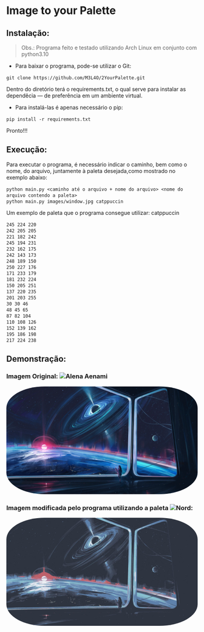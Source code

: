 # Image to your Palette
## Instalação:
> Obs.: Programa feito e testado utilizando Arch Linux em conjunto com python3.10

- Para baixar o programa, pode-se utilizar o Git:
```
git clone https://github.com/M3L4O/2YourPalette.git
```

Dentro do diretório terá o requirements.txt, o qual serve para instalar as dependêcia ― de preferência em um ambiente virtual.
- Para instalá-las é apenas necessário o pip:
```
pip install -r requirements.txt
```

Pronto!!!

## Execução:
Para executar o programa, é necessário indicar o caminho, bem como o nome, do arquivo, juntamente à paleta desejada,como mostrado no exemplo abaixo:
```
python main.py <caminho até o arquivo + nome do arquivo> <nome do arquivo contendo a paleta>
python main.py images/window.jpg catppuccin
```

Um exemplo de paleta que o programa consegue utilizar:
catppuccin
```
245 224 220
242 205 205
221 182 242
245 194 231
232 162 175
242 143 173
248 189 150
250 227 176
171 233 179
181 232 224
150 205 251
137 220 235
201 203 255
30 30 46
48 45 65
87 82 104
110 108 126
152 139 162
195 186 198
217 224 238
```
## Demonstração:

### Imagem Original: ![Alena Aenami](https://twitter.com/Aenami_Art)
<kbd><img src="images/window.jpg" alt="Imagem Original" style="border-radius:20%"></kbd>

### Imagem modificada pelo programa utilizando a paleta ![Nord](https://www.nordtheme.com/#palettes-modularity):
<kbd><img src="images/window-nord.jpg" alt="Imagem Original" style="border-radius:20%"></kbd>

